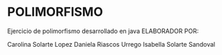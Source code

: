 # POLIMORFISMO
Ejercicio de polimorfismo desarrollado en java
ELABORADOR POR:

Carolina Solarte Lopez Daniela Riascos Urrego Isabella Solarte Sandoval
